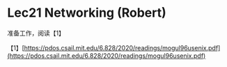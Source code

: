 # Lec21 Networking \(Robert\)

准备工作，阅读【1】

【1】[https://pdos.csail.mit.edu/6.828/2020/readings/mogul96usenix.pdf](https://pdos.csail.mit.edu/6.828/2020/readings/mogul96usenix.pdf)


